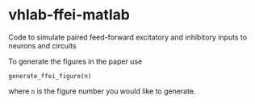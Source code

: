 # vhlab-ffei-matlab
Code to simulate paired feed-forward excitatory and inhibitory inputs to neurons and circuits

To generate the figures in the paper use

```
generate_ffei_figure(n)
```

where `n` is the figure number you would like to generate.

